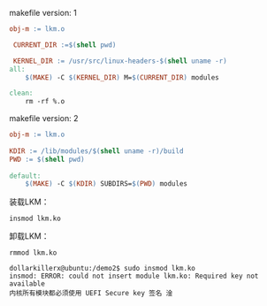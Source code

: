 


makefile version: 1
```makefile
obj-m := lkm.o

 CURRENT_DIR :=$(shell pwd)

 KERNEL_DIR := /usr/src/linux-headers-$(shell uname -r)
all:
    $(MAKE) -C $(KERNEL_DIR) M=$(CURRENT_DIR) modules

clean:
    rm -rf %.o
```

makefile version: 2
```makefile
obj-m := lkm.o
 
KDIR := /lib/modules/$(shell uname -r)/build
PWD := $(shell pwd)
 
default:
    $(MAKE) -C $(KDIR) SUBDIRS=$(PWD) modules
```


装载LKM：
``` 
insmod lkm.ko
```
卸载LKM：
```
rmmod lkm.ko
```

```
dollarkillerx@ubuntu:/demo2$ sudo insmod lkm.ko 
insmod: ERROR: could not insert module lkm.ko: Required key not available
内核所有模块都必须使用 UEFI Secure key 签名 淦
```